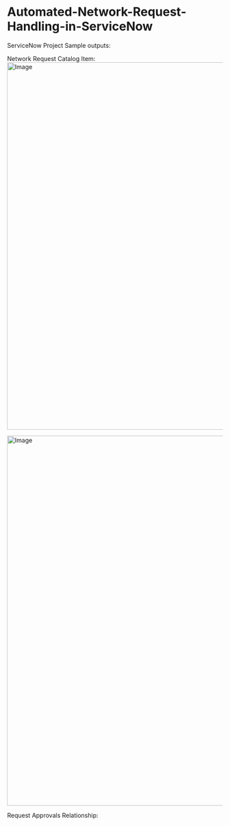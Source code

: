 # Automated-Network-Request-Handling-in-ServiceNow
ServiceNow Project
Sample outputs:

Network Request Catalog Item:
<img width="1919" height="859" alt="Image" src="https://github.com/user-attachments/assets/7eb8ba54-bcbe-4190-bac0-14643ac9d0b3" />

<img width="1918" height="865" alt="Image" src="https://github.com/user-attachments/assets/dd82fe2f-7342-43da-a86c-8fcce23bf81c" />

Request Approvals Relationship:
